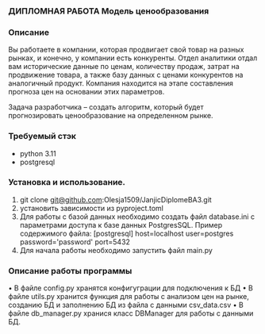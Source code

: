 ### ДИПЛОМНАЯ РАБОТА Модель ценообразования

### Описание

Вы работаете в компании, которая продвигает свой товар на разных рынках, и конечно, у компании есть конкуренты.
Отдел аналитики отдал вам исторические данные по ценам, количеству продаж, затрат на продвижение товара, а также базу данных с ценами конкурентов на аналогичный продукт.
Компания находится на этапе составления прогноза цен на основании этих параметров.

Задача разработчика – создать алгоритм, который будет прогнозировать ценообразование на определенном рынке.

### Требуемый стэк
- python 3.11
- postgresql

### Установка и использование.
1. git clone git@github.com:Olesja1509/JanjicDiplomeBA3.git
2. установить зависимости из pyproject.toml
3. Для работы с базой данных необходимо создать файл database.ini с параметрами доступа к базе данных PostgresSQL. Пример содержимого файла:
[postgresql]
host=localhost
user=postgres
password='password'
port=5432
4. Для начала работы необходимо запустить файл main.py

### Описание работы программы
•	В файле config.py хранятся конфигуграции для подключения к БД
•	В файле utils.py хранится функция для работы с анализом цен на рынке, созданию БД и заполнению БД из файла с данными csv_data.csv
•	В файле db_manager.py хранися класс DBManager для работы с данными БД.
